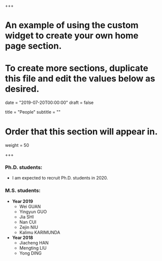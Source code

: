 +++
# An example of using the custom widget to create your own home page section.
# To create more sections, duplicate this file and edit the values below as desired.

date = "2019-07-20T00:00:00"
draft = false

title = "People"
subtitle = ""

# Order that this section will appear in.
weight = 50

+++

### Ph.D. students: 

* I am expected to recruit Ph.D. students in 2020. 

### M.S. students:

* **Year 2019** 
  - Wei GUAN 
  - Yingyun GUO 
  - Jia SHI 
  - Nan CUI 
  - Zejin NIU 
  - Kalimu KARIMUNDA 
* **Year 2018** 
  - Jiacheng HAN  
  - Mengting LIU  
  - Yong DING







